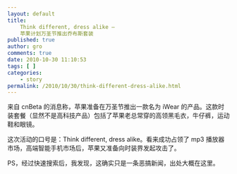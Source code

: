 ```yaml
---
layout: default
title: 
    Think different, dress alike –
    苹果计划万圣节推出乔布斯套装
published: true
author: gro
comments: true
date: 2010-10-30 11:10:53
tags: [ ]
categories:
    - story
permalink: /2010/10/30/think-different-dress-alike.html
---
```

来自 cnBeta 的消息称，苹果准备在万圣节推出一款名为 iWear 的产品。这款时装套餐（显然不是高科技产品）包括了苹果老总常穿的高领黑毛衣，牛仔裤，运动鞋和眼镜。

这次活动的口号是：Think different, dress alike。看来成功占领了 mp3 播放器市场，高端智能手机市场后，苹果又准备向时装界发起攻击了。

[][1]

PS，经过快速搜索后，我发现，这确实只是一条恶搞新闻，出处大概在这里。

 [1]: http://getfreeware.net/wp-content/uploads/2010/10/window_iwear.jpg